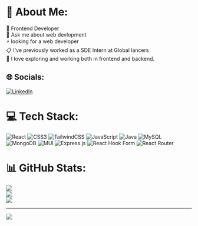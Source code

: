 # 💫 About Me:
🌱 Frontend Developer <br>💬 Ask me about web devlopment<br>⚡ looking for a web developer <br>📋 I've previously worked as a SDE Intern at Global lancers<br>🧭 I love exploring and working both in frontend and backend.


## 🌐 Socials:
[![LinkedIn](https://img.shields.io/badge/LinkedIn-%230077B5.svg?logo=linkedin&logoColor=white)](https://linkedin.com/in/gauravsonis) 

# 💻 Tech Stack:
![React](https://img.shields.io/badge/react-%2320232a.svg?style=for-the-badge&logo=react&logoColor=%2361DAFB) ![CSS3](https://img.shields.io/badge/css3-%231572B6.svg?style=for-the-badge&logo=css3&logoColor=white) ![TailwindCSS](https://img.shields.io/badge/tailwindcss-%2338B2AC.svg?style=for-the-badge&logo=tailwind-css&logoColor=white) ![JavaScript](https://img.shields.io/badge/javascript-%23323330.svg?style=for-the-badge&logo=javascript&logoColor=%23F7DF1E) ![Java](https://img.shields.io/badge/java-%23ED8B00.svg?style=for-the-badge&logo=openjdk&logoColor=white) ![MySQL](https://img.shields.io/badge/mysql-%2300000f.svg?style=for-the-badge&logo=mysql&logoColor=white) ![MongoDB](https://img.shields.io/badge/MongoDB-%234ea94b.svg?style=for-the-badge&logo=mongodb&logoColor=white) ![MUI](https://img.shields.io/badge/MUI-%230081CB.svg?style=for-the-badge&logo=mui&logoColor=white) ![Express.js](https://img.shields.io/badge/express.js-%23404d59.svg?style=for-the-badge&logo=express&logoColor=%2361DAFB) ![React Hook Form](https://img.shields.io/badge/React%20Hook%20Form-%23EC5990.svg?style=for-the-badge&logo=reacthookform&logoColor=white) ![React Router](https://img.shields.io/badge/React_Router-CA4245?style=for-the-badge&logo=react-router&logoColor=white)
# 📊 GitHub Stats:
![](https://github-readme-stats.vercel.app/api?username=gaurav8158&theme=dark&hide_border=false&include_all_commits=true&count_private=true)<br/>
![](https://github-readme-streak-stats.herokuapp.com/?user=gaurav8158&theme=dark&hide_border=false)<br/>
![](https://github-readme-stats.vercel.app/api/top-langs/?username=gaurav8158&theme=dark&hide_border=false&include_all_commits=true&count_private=true&layout=compact)

---
[![](https://visitcount.itsvg.in/api?id=gaurav8158&icon=0&color=0)](https://visitcount.itsvg.in)

<!-- Proudly created with GPRM ( https://gprm.itsvg.in ) -->
